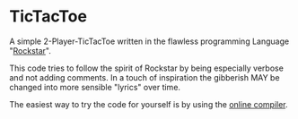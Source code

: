 # TicTacToe
A simple 2-Player-TicTacToe written in the flawless programming Language "[Rockstar](https://codewithrockstar.com/)".

This code tries to follow the spirit of Rockstar by being especially verbose and not adding comments.
In a touch of inspiration the gibberish MAY be changed into more sensible "lyrics" over time.

The easiest way to try the code for yourself is by using the [online compiler](https://codewithrockstar.com/online).
